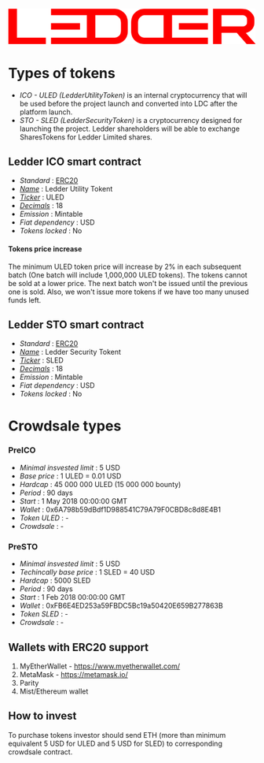 ![Ledder](ledder.png "Ledder")

# Types of tokens
* *ICO - ULED (LedderUtilityToken)*  is an internal cryptocurrency that will be used before the project launch and converted into LDC after the platform launch.
* *STO - SLED (LedderSecurityToken)*  is a cryptocurrency designed for launching the project. Ledder shareholders will be able to exchange SharesTokens for Ledder Limited shares.

## Ledder ICO smart contract

* _Standard_        : [ERC20](https://github.com/ethereum/EIPs/blob/master/EIPS/eip-20.md)
* _[Name](https://github.com/ethereum/EIPs/blob/master/EIPS/eip-20.md#name)_            : Ledder Utility Tokent
* _[Ticker](https://github.com/ethereum/EIPs/blob/master/EIPS/eip-20.md#symbol)_          : ULED
* _[Decimals](https://github.com/ethereum/EIPs/blob/master/EIPS/eip-20.md#decimals)_        : 18
* _Emission_        : Mintable
* _Fiat dependency_ : USD
* _Tokens locked_   : No

#### Tokens price increase
The minimum ULED token price will increase by 2% in each subsequent batch (One batch will include 1,000,000 ULED tokens). The tokens cannot be sold at a lower price. The next batch won't be issued until the previous one is sold. Also, we won't issue more tokens if we have too many unused funds left.



## Ledder STO smart contract

* _Standard_        : [ERC20](https://github.com/ethereum/EIPs/blob/master/EIPS/eip-20.md)
* _[Name](https://github.com/ethereum/EIPs/blob/master/EIPS/eip-20.md#name)_            : Ledder Security Tokent
* _[Ticker](https://github.com/ethereum/EIPs/blob/master/EIPS/eip-20.md#symbol)_          : SLED
* _[Decimals](https://github.com/ethereum/EIPs/blob/master/EIPS/eip-20.md#decimals)_        : 18
* _Emission_        : Mintable
* _Fiat dependency_ : USD
* _Tokens locked_   : No


# Crowdsale types

### PreICO
* _Minimal insvested limit_     : 5 USD
* _Base price_                  : 1 ULED = 0.01 USD
* _Hardcap_                     : 45 000 000 ULED (15 000 000 bounty)
* _Period_                      : 90 days
* _Start_                       : 1 May 2018 00:00:00 GMT
* _Wallet_                      : 0x6A798b59dBdf1D988541C79A79F0CBD8c8d8E4B1
* _Token ULED_                  : -
* _Crowdsale_                   : -


### PreSTO
* _Minimal insvested limit_     : 5 USD
* _Techincally base price_      : 1 SLED = 40 USD
* _Hardcap_                     : 5000 SLED
* _Period_                      : 90 days
* _Start_                       : 1 Feb 2018 00:00:00 GMT
* _Wallet_                      : 0xFB6E4ED253a59FBDC5Bc19a50420E659B277863B
* _Token SLED_                  : -
* _Crowdsale_                   : -


## Wallets with ERC20 support
1. MyEtherWallet - https://www.myetherwallet.com/
1. MetaMask - https://metamask.io/
2. Parity
3. Mist/Ethereum wallet

## How to invest
To purchase tokens investor should send ETH (more than minimum equivalent 5 USD for ULED and 5 USD for SLED) to corresponding crowdsale contract.
